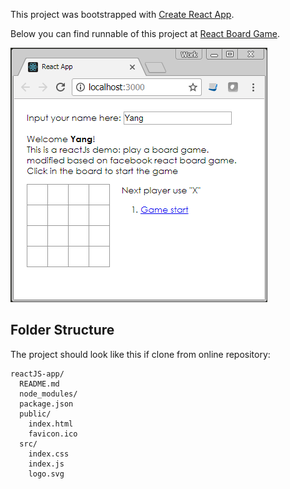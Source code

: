 This project was bootstrapped with [Create React App](https://github.com/facebookincubator/create-react-app).

Below you can find runnable of this project at [React Board Game](https://codepen.io/cy19890513/pen/rzNMmg).

![image1](public/localhost.PNG)

## Folder Structure

The project should look like this if clone from online repository:
```
reactJS-app/
  README.md
  node_modules/
  package.json
  public/
    index.html
    favicon.ico
  src/
    index.css
    index.js
    logo.svg
```
